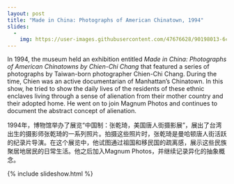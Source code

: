 ```yaml
---
layout: post
title: "Made in China: Photographs of American Chinatown, 1994"
slides:
  -
    img: https://user-images.githubusercontent.com/47676628/90198013-6ce8f880-dd9e-11ea-8eb5-6cdbbdcf063c.jpg
---
```


In 1994, the museum held an exhibition entitled *Made in China: Photographs of American Chinatowns by Chien-Chi Chang* that featured a series of photographs by Taiwan-born photographer Chien-Chi Chang. During the time, Chien was an active documentarian of Manhattan’s Chinatown. In this show, he tried to show the daily lives of the residents of these ethnic enclaves living through a sense of alienation from their mother country and their adopted home. He went on to join Magnum Photos and continues to document the abstract concept of alienation.   

1994年，博物馆举办了展览“中国制：张乾琦，美国唐人街摄影展”，展出了台湾出生的摄影师张乾琦的一系列照片。拍摄这些照片时，张乾琦是曼哈顿唐人街活跃的纪录片导演。在这个展览中，他试图通过祖国和移民国的疏离感，展示这些民族聚居地居民的日常生活。他之后加入Magnum Photos，并继续记录异化的抽象概念。

{% include slideshow.html %}
